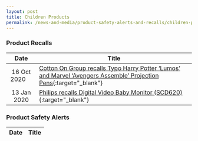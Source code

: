 ```yaml
---
layout: post
title: Children Products
permalink: /news-and-media/product-safety-alerts-and-recalls/children-products
---
```

### Product Recalls 

|Date|Title|
|:---:|---|
|16 Oct 2020 &nbsp; &nbsp; |[Cotton On Group recalls Typo Harry Potter ‘Lumos’ and Marvel ‘Avengers Assemble’ Projection Pens](/news-and-media/product-safety-alerts-and-recalls/children-products/children-products-recall-2020-10-16-cotton-on-group-recalls-typo-harry-potter-projection-pens.pdf){:target="_blank"}|
|13 Jan 2020|[Philips recalls Digital Video Baby Monitor (SCD620)](/news-and-media/product-safety-alerts-and-recalls/children-products/children-products-recall-2020-01-13-philips-recalls-digital-video-baby-monitor.pdf){:target="_blank"}|


### Product Safety Alerts

|Date|Title|
|:---:|---|

